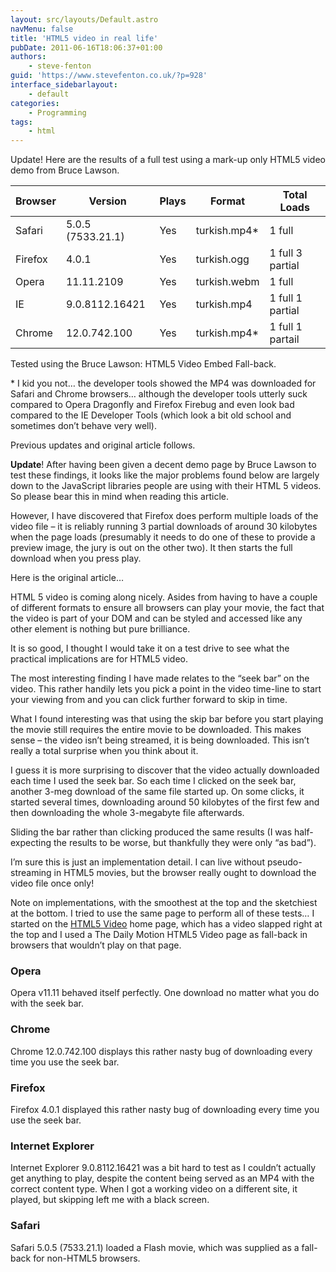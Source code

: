 ```yaml
---
layout: src/layouts/Default.astro
navMenu: false
title: 'HTML5 video in real life'
pubDate: 2011-06-16T18:06:37+01:00
authors:
    - steve-fenton
guid: 'https://www.stevefenton.co.uk/?p=928'
interface_sidebarlayout:
    - default
categories:
    - Programming
tags:
    - html
---
```


Update! Here are the results of a full test using a mark-up only HTML5 video demo from Bruce Lawson.

| Browser | Version | Plays | Format | Total Loads |
|---|---|---|---|---|
| Safari | 5.0.5 (7533.21.1) | Yes | turkish.mp4\* | 1 full |
| Firefox | 4.0.1 | Yes | turkish.ogg | 1 full 3 partial |
| Opera | 11.11.2109 | Yes | turkish.webm | 1 full |
| IE | 9.0.8112.16421 | Yes | turkish.mp4 | 1 full 1 partial |
| Chrome | 12.0.742.100 | Yes | turkish.mp4\* | 1 full 1 partail |

Tested using the Bruce Lawson: HTML5 Video Embed Fall-back.

\* I kid you not… the developer tools showed the MP4 was downloaded for Safari and Chrome browsers… although the developer tools utterly suck compared to Opera Dragonfly and Firefox Firebug and even look bad compared to the IE Developer Tools (which look a bit old school and sometimes don’t behave very well).

Previous updates and original article follows.

**Update**! After having been given a decent demo page by Bruce Lawson to test these findings, it looks like the major problems found below are largely down to the JavaScript libraries people are using with their HTML 5 videos. So please bear this in mind when reading this article.

However, I have discovered that Firefox does perform multiple loads of the video file – it is reliably running 3 partial downloads of around 30 kilobytes when the page loads (presumably it needs to do one of these to provide a preview image, the jury is out on the other two). It then starts the full download when you press play.

Here is the original article…

HTML 5 video is coming along nicely. Asides from having to have a couple of different formats to ensure all browsers can play your movie, the fact that the video is part of your DOM and can be styled and accessed like any other element is nothing but pure brilliance.

It is so good, I thought I would take it on a test drive to see what the practical implications are for HTML5 video.

The most interesting finding I have made relates to the “seek bar” on the video. This rather handily lets you pick a point in the video time-line to start your viewing from and you can click further forward to skip in time.

What I found interesting was that using the skip bar before you start playing the movie still requires the entire movie to be downloaded. This makes sense – the video isn’t being streamed, it is being downloaded. This isn’t really a total surprise when you think about it.

I guess it is more surprising to discover that the video actually downloaded each time I used the seek bar. So each time I clicked on the seek bar, another 3-meg download of the same file started up. On some clicks, it started several times, downloading around 50 kilobytes of the first few and then downloading the whole 3-megabyte file afterwards.

Sliding the bar rather than clicking produced the same results (I was half-expecting the results to be worse, but thankfully they were only “as bad”).

I’m sure this is just an implementation detail. I can live without pseudo-streaming in HTML5 movies, but the browser really ought to download the video file once only!

Note on implementations, with the smoothest at the top and the sketchiest at the bottom. I tried to use the same page to perform all of these tests… I started on the [HTML5 Video](http://html5video.org/) home page, which has a video slapped right at the top and I used a The Daily Motion HTML5 Video page as fall-back in browsers that wouldn’t play on that page.

### Opera

Opera v11.11 behaved itself perfectly. One download no matter what you do with the seek bar.

### Chrome

Chrome 12.0.742.100 displays this rather nasty bug of downloading every time you use the seek bar.

### Firefox

Firefox 4.0.1 displayed this rather nasty bug of downloading every time you use the seek bar.

### Internet Explorer

Internet Explorer 9.0.8112.16421 was a bit hard to test as I couldn’t actually get anything to play, despite the content being served as an MP4 with the correct content type. When I got a working video on a different site, it played, but skipping left me with a black screen.

### Safari

Safari 5.0.5 (7533.21.1) loaded a Flash movie, which was supplied as a fall-back for non-HTML5 browsers.